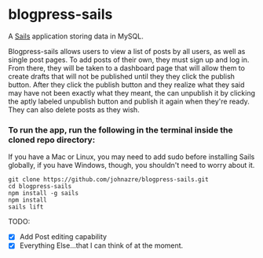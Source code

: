 # blogpress-sails
A [Sails](http://sailsjs.org) application storing data in MySQL.

Blogpress-sails allows users to view a list of posts by all users, as well as single post pages. To add posts of their own, they must sign up and log in. From there, they will be taken to a dashboard page that will allow them to create drafts that will not be published until they they click the publish button. After they click the publish button and they realize what they said may have not been exactly what they meant, the can unpublish it by clicking the aptly labeled unpublish button and publish it again when they're ready. They can also delete posts as they wish.

### To run the app, run the following in the terminal inside the cloned repo directory:
If you have a Mac or Linux, you may need to add sudo before installing Sails globally,
if you have Windows, though, you shouldn't need to worry about it.
```text
git clone https://github.com/johnazre/blogpress-sails.git
cd blogpress-sails
npm install -g sails
npm install
sails lift
```
TODO:
- [x] Add Post editing capability
- [x] Everything Else...that I can think of at the moment.

